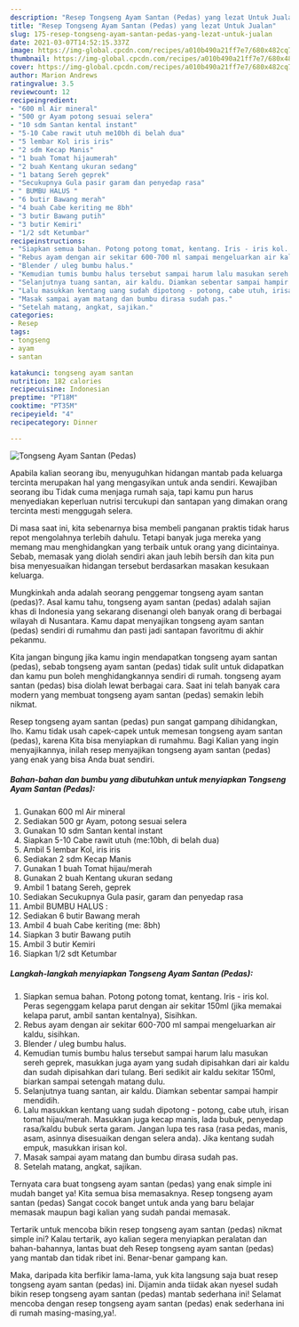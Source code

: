 ```yaml
---
description: "Resep Tongseng Ayam Santan (Pedas) yang lezat Untuk Jualan"
title: "Resep Tongseng Ayam Santan (Pedas) yang lezat Untuk Jualan"
slug: 175-resep-tongseng-ayam-santan-pedas-yang-lezat-untuk-jualan
date: 2021-03-07T14:52:15.337Z
image: https://img-global.cpcdn.com/recipes/a010b490a21ff7e7/680x482cq70/tongseng-ayam-santan-pedas-foto-resep-utama.jpg
thumbnail: https://img-global.cpcdn.com/recipes/a010b490a21ff7e7/680x482cq70/tongseng-ayam-santan-pedas-foto-resep-utama.jpg
cover: https://img-global.cpcdn.com/recipes/a010b490a21ff7e7/680x482cq70/tongseng-ayam-santan-pedas-foto-resep-utama.jpg
author: Marion Andrews
ratingvalue: 3.5
reviewcount: 12
recipeingredient:
- "600 ml Air mineral"
- "500 gr Ayam potong sesuai selera"
- "10 sdm Santan kental instant"
- "5-10 Cabe rawit utuh me10bh di belah dua"
- "5 lembar Kol iris iris"
- "2 sdm Kecap Manis"
- "1 buah Tomat hijaumerah"
- "2 buah Kentang ukuran sedang"
- "1 batang Sereh geprek"
- "Secukupnya Gula pasir garam dan penyedap rasa"
- " BUMBU HALUS "
- "6 butir Bawang merah"
- "4 buah Cabe keriting me 8bh"
- "3 butir Bawang putih"
- "3 butir Kemiri"
- "1/2 sdt Ketumbar"
recipeinstructions:
- "Siapkan semua bahan. Potong potong tomat, kentang. Iris - iris kol. Peras segenggam kelapa parut dengan air sekitar 150ml (jika memakai kelapa parut, ambil santan kentalnya), Sisihkan."
- "Rebus ayam dengan air sekitar 600-700 ml sampai mengeluarkan air kaldu, sisihkan."
- "Blender / uleg bumbu halus."
- "Kemudian tumis bumbu halus tersebut sampai harum lalu masukan sereh geprek, masukkan juga ayam yang sudah dipisahkan dari air kaldu dan sudah dipisahkan dari tulang. Beri sedikit air kaldu sekitar 150ml, biarkan sampai setengah matang dulu."
- "Selanjutnya tuang santan, air kaldu. Diamkan sebentar sampai hampir mendidih."
- "Lalu masukkan kentang uang sudah dipotong - potong, cabe utuh, irisan tomat hijau/merah. Masukkan juga kecap manis, lada bubuk, penyedap rasa/kaldu bubuk serta garam. Jangan lupa tes rasa (rasa pedas, manis, asam, asinnya disesuaikan dengan selera anda). Jika kentang sudah empuk, masukkan irisan kol."
- "Masak sampai ayam matang dan bumbu dirasa sudah pas."
- "Setelah matang, angkat, sajikan."
categories:
- Resep
tags:
- tongseng
- ayam
- santan

katakunci: tongseng ayam santan 
nutrition: 182 calories
recipecuisine: Indonesian
preptime: "PT18M"
cooktime: "PT35M"
recipeyield: "4"
recipecategory: Dinner

---
```



![Tongseng Ayam Santan (Pedas)](https://img-global.cpcdn.com/recipes/a010b490a21ff7e7/680x482cq70/tongseng-ayam-santan-pedas-foto-resep-utama.jpg)

Apabila kalian seorang ibu, menyuguhkan hidangan mantab pada keluarga tercinta merupakan hal yang mengasyikan untuk anda sendiri. Kewajiban seorang ibu Tidak cuma menjaga rumah saja, tapi kamu pun harus menyediakan keperluan nutrisi tercukupi dan santapan yang dimakan orang tercinta mesti menggugah selera.

Di masa  saat ini, kita sebenarnya bisa membeli panganan praktis tidak harus repot mengolahnya terlebih dahulu. Tetapi banyak juga mereka yang memang mau menghidangkan yang terbaik untuk orang yang dicintainya. Sebab, memasak yang diolah sendiri akan jauh lebih bersih dan kita pun bisa menyesuaikan hidangan tersebut berdasarkan masakan kesukaan keluarga. 



Mungkinkah anda adalah seorang penggemar tongseng ayam santan (pedas)?. Asal kamu tahu, tongseng ayam santan (pedas) adalah sajian khas di Indonesia yang sekarang disenangi oleh banyak orang di berbagai wilayah di Nusantara. Kamu dapat menyajikan tongseng ayam santan (pedas) sendiri di rumahmu dan pasti jadi santapan favoritmu di akhir pekanmu.

Kita jangan bingung jika kamu ingin mendapatkan tongseng ayam santan (pedas), sebab tongseng ayam santan (pedas) tidak sulit untuk didapatkan dan kamu pun boleh menghidangkannya sendiri di rumah. tongseng ayam santan (pedas) bisa diolah lewat berbagai cara. Saat ini telah banyak cara modern yang membuat tongseng ayam santan (pedas) semakin lebih nikmat.

Resep tongseng ayam santan (pedas) pun sangat gampang dihidangkan, lho. Kamu tidak usah capek-capek untuk memesan tongseng ayam santan (pedas), karena Kita bisa menyiapkan di rumahmu. Bagi Kalian yang ingin menyajikannya, inilah resep menyajikan tongseng ayam santan (pedas) yang enak yang bisa Anda buat sendiri.

<!--inarticleads1-->

##### Bahan-bahan dan bumbu yang dibutuhkan untuk menyiapkan Tongseng Ayam Santan (Pedas):

1. Gunakan 600 ml Air mineral
1. Sediakan 500 gr Ayam, potong sesuai selera
1. Gunakan 10 sdm Santan kental instant
1. Siapkan 5-10 Cabe rawit utuh (me:10bh, di belah dua)
1. Ambil 5 lembar Kol, iris iris
1. Sediakan 2 sdm Kecap Manis
1. Gunakan 1 buah Tomat hijau/merah
1. Gunakan 2 buah Kentang ukuran sedang
1. Ambil 1 batang Sereh, geprek
1. Sediakan Secukupnya Gula pasir, garam dan penyedap rasa
1. Ambil  BUMBU HALUS :
1. Sediakan 6 butir Bawang merah
1. Ambil 4 buah Cabe keriting (me: 8bh)
1. Siapkan 3 butir Bawang putih
1. Ambil 3 butir Kemiri
1. Siapkan 1/2 sdt Ketumbar




<!--inarticleads2-->

##### Langkah-langkah menyiapkan Tongseng Ayam Santan (Pedas):

1. Siapkan semua bahan. Potong potong tomat, kentang. Iris - iris kol. Peras segenggam kelapa parut dengan air sekitar 150ml (jika memakai kelapa parut, ambil santan kentalnya), Sisihkan.
1. Rebus ayam dengan air sekitar 600-700 ml sampai mengeluarkan air kaldu, sisihkan.
1. Blender / uleg bumbu halus.
1. Kemudian tumis bumbu halus tersebut sampai harum lalu masukan sereh geprek, masukkan juga ayam yang sudah dipisahkan dari air kaldu dan sudah dipisahkan dari tulang. Beri sedikit air kaldu sekitar 150ml, biarkan sampai setengah matang dulu.
1. Selanjutnya tuang santan, air kaldu. Diamkan sebentar sampai hampir mendidih.
1. Lalu masukkan kentang uang sudah dipotong - potong, cabe utuh, irisan tomat hijau/merah. Masukkan juga kecap manis, lada bubuk, penyedap rasa/kaldu bubuk serta garam. Jangan lupa tes rasa (rasa pedas, manis, asam, asinnya disesuaikan dengan selera anda). Jika kentang sudah empuk, masukkan irisan kol.
1. Masak sampai ayam matang dan bumbu dirasa sudah pas.
1. Setelah matang, angkat, sajikan.




Ternyata cara buat tongseng ayam santan (pedas) yang enak simple ini mudah banget ya! Kita semua bisa memasaknya. Resep tongseng ayam santan (pedas) Sangat cocok banget untuk anda yang baru belajar memasak maupun bagi kalian yang sudah pandai memasak.

Tertarik untuk mencoba bikin resep tongseng ayam santan (pedas) nikmat simple ini? Kalau tertarik, ayo kalian segera menyiapkan peralatan dan bahan-bahannya, lantas buat deh Resep tongseng ayam santan (pedas) yang mantab dan tidak ribet ini. Benar-benar gampang kan. 

Maka, daripada kita berfikir lama-lama, yuk kita langsung saja buat resep tongseng ayam santan (pedas) ini. Dijamin anda tiidak akan nyesel sudah bikin resep tongseng ayam santan (pedas) mantab sederhana ini! Selamat mencoba dengan resep tongseng ayam santan (pedas) enak sederhana ini di rumah masing-masing,ya!.

